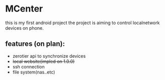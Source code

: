 # MCenter
this is my first android project
the project is aiming to control localnetwork devices on phone. 

## features (on plan):
+ zerotier api to synchronize devices
+ ~~local website(impled on 1.0.0)~~
+ ssh connection
+ file system(nas..etc)
  
